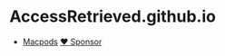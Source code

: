 # AccessRetrieved.github.io

- [Macpods](https://accessretrieved.github.io/Macpods/app.html)
[:heart: Sponsor](https://github.com/sponsors/laike9m)
